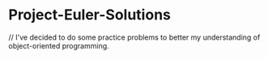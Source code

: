 # Project-Euler-Solutions

// I've decided to do some practice problems to better my understanding of object-oriented programming. 
